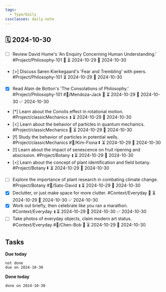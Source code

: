 ```yaml
---
tags:
  - Type/Daily
cssclasses: daily-note
---
```


## 🗓️ 2024-10-30

- [ ] Review David Hume's 'An Enquiry Concerning Human Understanding.' #Project/Philosophy-101 🔽 ⏳ 2024-10-29 📅 2024-10-30
- [>] Discuss Søren Kierkegaard's 'Fear and Trembling' with peers. #Project/Philosophy-101 ⏳ 2024-10-29 📅 2024-10-30
- [x] Read Alain de Botton's 'The Consolations of Philosophy.' #Project/Philosophy-101 #👤/Mendoza-Jack 🔼 ⏳ 2024-10-29 📅 2024-10-30 ✅ 2024-10-30
- [*] Learn about the Coriolis effect in rotational motion. #Project/classicMechanics ⏫ ⏳ 2024-10-29 📅 2024-10-30
- [<] Learn about the behavior of particles in quantum mechanics. #Project/classicMechanics 🔽 ⏳ 2024-10-29 📅 2024-10-30
- [f] Study the behavior of particles in potential wells. #Project/classicMechanics #👤/Kim-Fiona ⏬ ⏳ 2024-10-29 📅 2024-10-30
- [!] Learn about the impact of senescence on fruit ripening and abscission. #Project/Botany ⏫ ⏳ 2024-10-29 📅 2024-10-30
- [<] Learn about the concept of plant identification and field botany. #Project/Botany ⏬ ⏳ 2024-10-29 📅 2024-10-30
- [ ] Explore the importance of plant research in combating climate change. #Project/Botany #👤/Sato-David ⏫ ⏳ 2024-10-29 📅 2024-10-30
- [x] Declutter, or just make space for more clutter. #Context/Everyday 🔺 ⏳ 2024-10-29 📅 2024-10-30 ✅ 2024-10-30
- [x] Work out briefly, then celebrate like you ran a marathon. #Context/Everyday ⏫ ⏳ 2024-10-29 📅 2024-10-30 ✅ 2024-10-30
- [ ] Take photos of everyday objects, claim modern art status. #Context/Everyday #👤/Chen-Bob 🔽 ⏳ 2024-10-29 📅 2024-10-30

## Tasks

**Due today**

```tasks
not done
due on 2024-10-30
```

**Done today**

```tasks
done on 2024-10-30
```
            